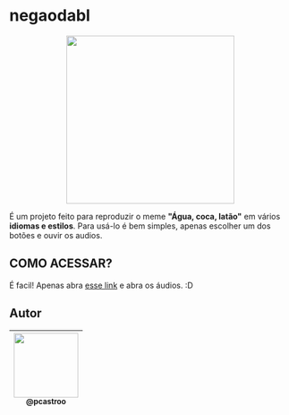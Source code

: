 # negaodabl
<p align="center">
  <img src="https://media.tenor.com/images/e74cb272913f334d277fd8d166a41509/tenor.gif" width="300">
</p>

É um projeto feito para reproduzir o meme **"Água, coca, latão"** em vários **idiomas e estilos**. Para usá-lo é bem simples, apenas escolher um dos botões e ouvir os audios.

## COMO ACESSAR?
É facil! Apenas abra [esse link](https://pcastroo.github.io/negaodabl/) e abra os áudios. :D

## Autor
| [<img src="https://avatars0.githubusercontent.com/u/49958939?s=460&u=cedd5cfc16522102c21f43f885090d97c1d053b2&v=4" width=115><br><sub>@pcastroo</sub>](https://github.com/pcastroo) |
| :---: |